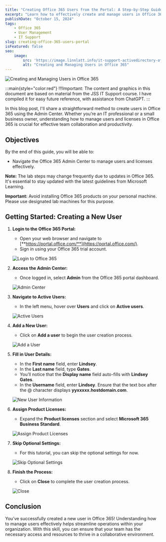 ```yaml
---
title: "Creating Office 365 Users from the Portal: A Step-by-Step Guide"
excerpt: "Learn how to effectively create and manage users in Office 365 using the Admin Center, streamlining collaboration and productivity for your team."
publishDate: "October 15, 2024"
tags:
    - Office 365
    - User Management
    - IT Support
slug: creating-office-365-users-portal
isFeatured: false
seo:
    image:
        src: 'https://image.linnlatt.info/it-support-activedirectory-office365-techskill.jpg'
        alt: "Creating and Managing Users in Office 365"
---
```


![Creating and Managing Users in Office 365](https://cdn-dynmedia-1.microsoft.com/is/image/microsoftcorp/RF-Microsoft-M365-Sizzle_tbmnl_en-us?scl=1 "Hero Image")

:::main{style="color:red"}
!!!Important: The content and graphics in this document are based on material from the JSS IT Support course. I have compiled it for easy future reference, with assistance from ChatGPT.
:::

In this blog post, I'll share a straightforward method to create users in Office 365 using the Admin Center. Whether you’re an IT professional or a small business owner, understanding how to manage users and licenses in Office 365 is crucial for effective team collaboration and productivity.

## **Objectives**

By the end of this guide, you will be able to:

- Navigate the Office 365 Admin Center to manage users and licenses effectively.

**Note:** The lab steps may change frequently due to updates in Office 365. It's essential to stay updated with the latest guidelines from Microsoft Learning.

**Important:** Avoid installing Office 365 products on your personal machine. Please use designated lab machines for this purpose.

## **Getting Started: Creating a New User**

1. **Login to the Office 365 Portal:**

   - Open your web browser and navigate to [**https://portal.office.com/**](https://portal.office.com/).
   - Sign in using your Office 365 trial account.

   ![Login to Office 365](https://www.jobskillshare.org/wp-content/uploads/2022/01/word-image-236.png)
2. **Access the Admin Center:**

   - Once logged in, select **Admin** from the Office 365 portal dashboard.

   ![Admin Center](https://www.jobskillshare.org/wp-content/uploads/2022/01/word-image-238.png)
3. **Navigate to Active Users:**

   - In the left menu, hover over **Users** and click on **Active users**.

   ![Active Users](https://www.jobskillshare.org/wp-content/uploads/2022/01/word-image-239.png)
4. **Add a New User:**

   - Click on **Add a user** to begin the user creation process.

   ![Add a User](https://www.jobskillshare.org/wp-content/uploads/2022/01/word-image-240.png)
5. **Fill in User Details:**

   - In the **First name** field, enter **Lindsey**.
   - In the **Last name** field, type **Gates**.
   - You’ll notice that the **Display name** field auto-fills with **Lindsey Gates**.
   - In the **Username** field, enter **Lindsey**. Ensure that the text box after the @ character displays **yyxxxxx.hostdomain.com**.

   ![New User Information](https://www.jobskillshare.org/wp-content/uploads/2022/01/word-image-241.png)
6. **Assign Product Licenses:**

   - Expand the **Product licenses** section and select **Microsoft 365 Business Standard**.

   ![Assign Product Licenses](https://www.jobskillshare.org/wp-content/uploads/2022/01/word-image-242.png)
7. **Skip Optional Settings:**

   - For this tutorial, you can skip the optional settings for now.

   ![Skip Optional Settings](https://www.jobskillshare.org/wp-content/uploads/2022/01/word-image-243.png)
8. **Finish the Process:**

   - Click on **Close** to complete the user creation process.

   ![Close](https://www.jobskillshare.org/wp-content/uploads/2022/01/word-image-244.png)

## **Conclusion**

You’ve successfully created a new user in Office 365! Understanding how to manage users effectively helps streamline operations within your organization. With this skill, you can ensure that your team has the necessary access and resources to thrive in a collaborative environment.
